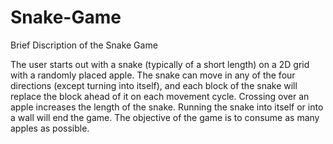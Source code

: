 # Snake-Game

Brief Discription of the Snake Game

The user starts out with a snake (typically of a short length) on a 2D grid with a randomly placed apple. The snake can move in any of the four directions (except turning into itself), and each block of the snake will replace the block ahead of it on each movement cycle. Crossing over an apple increases the length of the snake. Running the snake into itself or into a wall will end the game. The objective of the game is to consume as many apples as possible.
